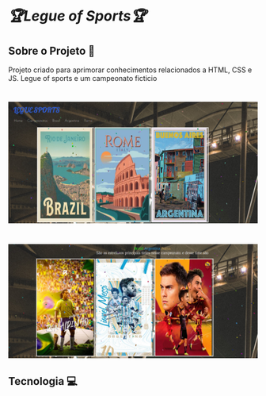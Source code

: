 # *🏆Legue of Sports🏆*

## Sobre o Projeto 🚀
Projeto criado para aprimorar conhecimentos relacionados a HTML, CSS e JS. Legue of sports e um campeonato ficticio
#

![alt text](img/banner1.png)
#
![alt text](img/banner2.png)

## Tecnologia 💻
